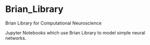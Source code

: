 # Brian_Library
Brian Library for Computational Neuroscience

Jupyter Notebooks which use Brian Library to model simple neural networks.
